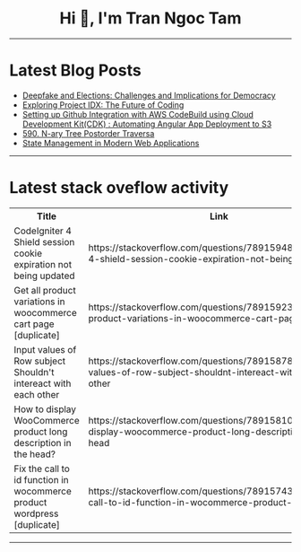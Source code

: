 <h1 align="center">Hi 👋, I'm Tran Ngoc Tam</h1>

---

# Latest Blog Posts 
<!-- BLOG-POST-LIST:START -->
- [Deepfake and Elections: Challenges and Implications for Democracy](https://dev.to/mggdev/deepfake-and-elections-challenges-and-implications-for-democracy-2e24)
- [Exploring Project IDX: The Future of Coding](https://dev.to/prasad97/exploring-project-idx-the-future-of-coding-3pc8)
- [Setting up Github Integration with AWS CodeBuild using Cloud Development Kit&lpar;CDK&rpar; : Automating Angular App Deployment to S3](https://dev.to/nivekalara237/setting-up-github-integration-with-aws-codebuild-using-cloud-development-kitcdk-automating-angular-app-deployment-to-s3-2j9g)
- [590. N-ary Tree Postorder Traversa](https://dev.to/mdarifulhaque/590-n-ary-tree-postorder-traversa-1493)
- [State Management in Modern Web Applications](https://dev.to/haquedot/state-management-in-modern-web-applications-50d6)
<!-- BLOG-POST-LIST:END -->

---

# Latest stack oveflow activity
<table>
  <tr><th>Title</th><th>Link</th></tr>
  <!-- STACKOVERFLOW:START --><tr><td>CodeIgniter 4 Shield session cookie expiration not being updated</td><td>https://stackoverflow.com/questions/78915948/codeigniter-4-shield-session-cookie-expiration-not-being-updated</td></tr><tr><td>Get all product variations in woocommerce cart page [duplicate]</td><td>https://stackoverflow.com/questions/78915923/get-all-product-variations-in-woocommerce-cart-page</td></tr><tr><td>Input values of Row subject Shouldn&#39;t intereact with each other</td><td>https://stackoverflow.com/questions/78915878/input-values-of-row-subject-shouldnt-intereact-with-each-other</td></tr><tr><td>How to display WooCommerce product long description in the head?</td><td>https://stackoverflow.com/questions/78915810/how-to-display-woocommerce-product-long-description-in-the-head</td></tr><tr><td>Fix the call to id function in wocommerce product wordpress [duplicate]</td><td>https://stackoverflow.com/questions/78915743/fix-the-call-to-id-function-in-wocommerce-product-wordpress</td></tr><!-- STACKOVERFLOW:END -->
</table>

---


